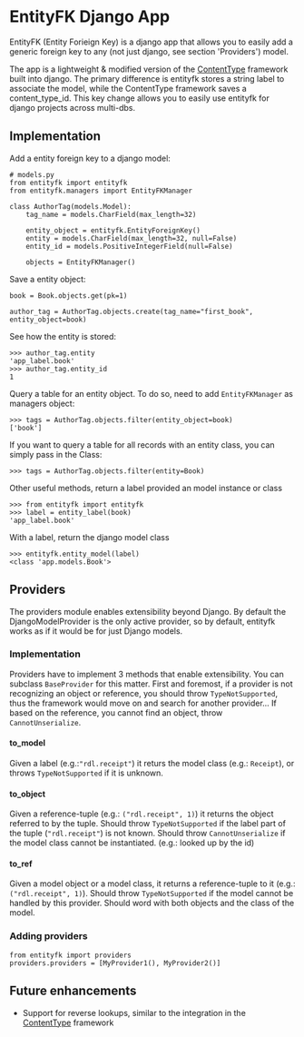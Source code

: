 # EntityFK Django App

EntityFK (Entity Forieign Key) is a django app that allows you to easily add a generic foreign key to any (not just django, see section 'Providers') model. 

The app is a lightweight & modified version of the [ContentType](https://docs.djangoproject.com/en/dev/ref/contrib/contenttypes/) framework built into django. The primary difference is entityfk stores a string label to associate the model, while the ContentType framework saves a content_type_id. This key change allows you to easily use entityfk for django projects across multi-dbs.

## Implementation

Add a entity foreign key to a django model:

	# models.py
	from entityfk import entityfk
	from entityfk.managers import EntityFKManager
	
	class AuthorTag(models.Model):
    	tag_name = models.CharField(max_length=32)
  
    	entity_object = entityfk.EntityForeignKey()
    	entity = models.CharField(max_length=32, null=False)
    	entity_id = models.PositiveIntegerField(null=False)
	
		objects = EntityFKManager()
	
Save a entity object:

	book = Book.objects.get(pk=1)
	
	author_tag = AuthorTag.objects.create(tag_name="first_book", entity_object=book)
	
See how the entity is stored:

	>>> author_tag.entity
	'app_label.book'
	>>> author_tag.entity_id
	1
	
Query a table for an entity object. To do so, need to add `EntityFKManager` as managers object:

	>>> tags = AuthorTag.objects.filter(entity_object=book)
	['book']

If you want to query a table for all records with an entity class, you can simply pass in the Class:

	>>> tags = AuthorTag.objects.filter(entity=Book)
	
Other useful methods, return a label provided an model instance or class

	>>> from entityfk import entityfk
	>>> label = entity_label(book)
	'app_label.book'

With a label, return the django model class

	>>> entityfk.entity_model(label)
	<class 'app.models.Book'>
	
## Providers

The providers module enables extensibility beyond Django. By default the DjangoModelProvider is the only active provider, so by default, entityfk works as if it would be for just Django models.

### Implementation

Providers have to implement 3 methods that enable extensibility. You can subclass `BaseProvider` for this matter. First and foremost, if a provider is not recognizing an object or reference, you should throw `TypeNotSupported`, thus the framework would move on and search for another provider... If based on the reference, you cannot find an object, throw `CannotUnserialize`.

#### to_model
Given a label (e.g.:`"rdl.receipt"`) it returs the model class (e.g.: `Receipt`), or throws `TypeNotSupported` if it is unknown.

#### to_object
Given a reference-tuple (e.g.: `("rdl.receipt", 1)`) it returns the object referred to by the tuple.
Should throw `TypeNotSupported` if the label part of the tuple (`"rdl.receipt"`) is not known.
Should throw `CannotUnserialize` if the model class cannot be instantiated. (e.g.: looked up by the id)

#### to_ref
Given a model object or a model class, it returns a reference-tuple to it (e.g.: `("rdl.receipt", 1)`). 
Should throw `TypeNotSupported` if the model cannot be handled by this provider.
Should word with both objects and the class of the model.

### Adding providers

    from entityfk import providers
    providers.providers = [MyProvider1(), MyProvider2()]

    
## Future enhancements

* Support for reverse lookups, similar to the integration in the [ContentType](https://docs.djangoproject.com/en/dev/ref/contrib/contenttypes/#reverse-generic-relations) framework
	